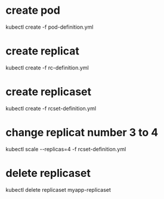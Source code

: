 # create pod 
kubectl create -f pod-definition.yml

# create replicat
kubectl create -f rc-definition.yml

# create replicaset
kubectl create -f rcset-definition.yml

# change replicat number 3 to 4
kubectl scale --replicas=4 -f rcset-definition.yml

# delete replicaset 
kubectl delete replicaset myapp-replicaset